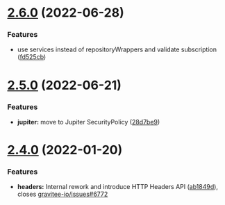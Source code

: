 # [2.6.0](https://github.com/gravitee-io/gravitee-policy-apikey/compare/2.5.0...2.6.0) (2022-06-28)


### Features

* use services instead of repositoryWrappers and validate subscription ([fd525cb](https://github.com/gravitee-io/gravitee-policy-apikey/commit/fd525cbfd0fcbd02d935f95653a863a341a6c032))

# [2.5.0](https://github.com/gravitee-io/gravitee-policy-apikey/compare/2.4.0...2.5.0) (2022-06-21)


### Features

* **jupiter:** move to Jupiter SecurityPolicy ([28d7be9](https://github.com/gravitee-io/gravitee-policy-apikey/commit/28d7be98ccc209c8c3388ae73c79b9552c0a809a))

# [2.4.0](https://github.com/gravitee-io/gravitee-policy-apikey/compare/2.3.0...2.4.0) (2022-01-20)


### Features

* **headers:** Internal rework and introduce HTTP Headers API ([ab1849d](https://github.com/gravitee-io/gravitee-policy-apikey/commit/ab1849df3f8eb1c3e8955585871ff4b8e61b9ac7)), closes [gravitee-io/issues#6772](https://github.com/gravitee-io/issues/issues/6772)

